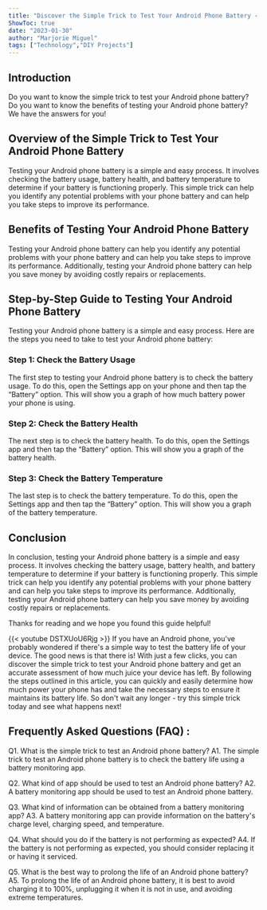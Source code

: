 ```yaml
---
title: "Discover the Simple Trick to Test Your Android Phone Battery - You Won't Believe What Happens Next!"
ShowToc: true 
date: "2023-01-30"
author: "Marjorie Miguel" 
tags: ["Technology","DIY Projects"]
---
```

## Introduction 
Do you want to know the simple trick to test your Android phone battery? Do you want to know the benefits of testing your Android phone battery? We have the answers for you! 

## Overview of the Simple Trick to Test Your Android Phone Battery
Testing your Android phone battery is a simple and easy process. It involves checking the battery usage, battery health, and battery temperature to determine if your battery is functioning properly. This simple trick can help you identify any potential problems with your phone battery and can help you take steps to improve its performance. 

## Benefits of Testing Your Android Phone Battery
Testing your Android phone battery can help you identify any potential problems with your phone battery and can help you take steps to improve its performance. Additionally, testing your Android phone battery can help you save money by avoiding costly repairs or replacements. 

## Step-by-Step Guide to Testing Your Android Phone Battery
Testing your Android phone battery is a simple and easy process. Here are the steps you need to take to test your Android phone battery: 

### Step 1: Check the Battery Usage 
The first step to testing your Android phone battery is to check the battery usage. To do this, open the Settings app on your phone and then tap the “Battery” option. This will show you a graph of how much battery power your phone is using. 

### Step 2: Check the Battery Health 
The next step is to check the battery health. To do this, open the Settings app and then tap the “Battery” option. This will show you a graph of the battery health. 

### Step 3: Check the Battery Temperature 
The last step is to check the battery temperature. To do this, open the Settings app and then tap the “Battery” option. This will show you a graph of the battery temperature. 

## Conclusion 
In conclusion, testing your Android phone battery is a simple and easy process. It involves checking the battery usage, battery health, and battery temperature to determine if your battery is functioning properly. This simple trick can help you identify any potential problems with your phone battery and can help you take steps to improve its performance. Additionally, testing your Android phone battery can help you save money by avoiding costly repairs or replacements. 

Thanks for reading and we hope you found this guide helpful!

{{< youtube DSTXUoU6Rjg >}} 
If you have an Android phone, you've probably wondered if there's a simple way to test the battery life of your device. The good news is that there is! With just a few clicks, you can discover the simple trick to test your Android phone battery and get an accurate assessment of how much juice your device has left. By following the steps outlined in this article, you can quickly and easily determine how much power your phone has and take the necessary steps to ensure it maintains its battery life. So don't wait any longer - try this simple trick today and see what happens next!

## Frequently Asked Questions (FAQ) :
Q1. What is the simple trick to test an Android phone battery?
A1. The simple trick to test an Android phone battery is to check the battery life using a battery monitoring app.

Q2. What kind of app should be used to test an Android phone battery?
A2. A battery monitoring app should be used to test an Android phone battery.

Q3. What kind of information can be obtained from a battery monitoring app?
A3. A battery monitoring app can provide information on the battery's charge level, charging speed, and temperature.

Q4. What should you do if the battery is not performing as expected?
A4. If the battery is not performing as expected, you should consider replacing it or having it serviced.

Q5. What is the best way to prolong the life of an Android phone battery?
A5. To prolong the life of an Android phone battery, it is best to avoid charging it to 100%, unplugging it when it is not in use, and avoiding extreme temperatures.


